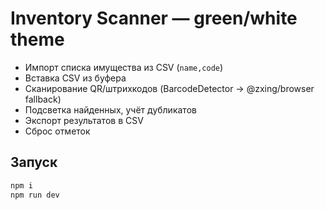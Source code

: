 
# Inventory Scanner — green/white theme

- Импорт списка имущества из CSV (`name,code`)
- Вставка CSV из буфера
- Сканирование QR/штрихкодов (BarcodeDetector → @zxing/browser fallback)
- Подсветка найденных, учёт дубликатов
- Экспорт результатов в CSV
- Сброс отметок

## Запуск
```bash
npm i
npm run dev
```
